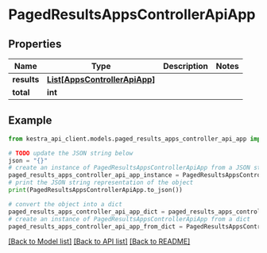 # PagedResultsAppsControllerApiApp


## Properties

Name | Type | Description | Notes
------------ | ------------- | ------------- | -------------
**results** | [**List[AppsControllerApiApp]**](AppsControllerApiApp.md) |  | 
**total** | **int** |  | 

## Example

```python
from kestra_api_client.models.paged_results_apps_controller_api_app import PagedResultsAppsControllerApiApp

# TODO update the JSON string below
json = "{}"
# create an instance of PagedResultsAppsControllerApiApp from a JSON string
paged_results_apps_controller_api_app_instance = PagedResultsAppsControllerApiApp.from_json(json)
# print the JSON string representation of the object
print(PagedResultsAppsControllerApiApp.to_json())

# convert the object into a dict
paged_results_apps_controller_api_app_dict = paged_results_apps_controller_api_app_instance.to_dict()
# create an instance of PagedResultsAppsControllerApiApp from a dict
paged_results_apps_controller_api_app_from_dict = PagedResultsAppsControllerApiApp.from_dict(paged_results_apps_controller_api_app_dict)
```
[[Back to Model list]](../README.md#documentation-for-models) [[Back to API list]](../README.md#documentation-for-api-endpoints) [[Back to README]](../README.md)


